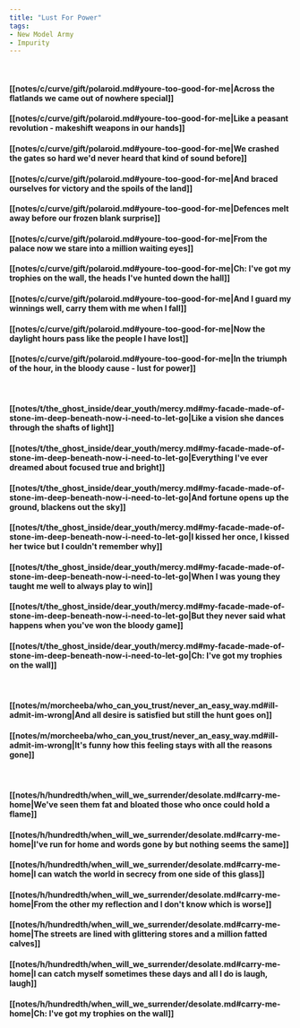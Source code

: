 ```yaml
---
title: "Lust For Power"
tags:
- New Model Army
- Impurity
---
```

&nbsp;
#### [[notes/c/curve/gift/polaroid.md#youre-too-good-for-me|Across the flatlands we came out of nowhere special]]
#### [[notes/c/curve/gift/polaroid.md#youre-too-good-for-me|Like a peasant revolution - makeshift weapons in our hands]]
#### [[notes/c/curve/gift/polaroid.md#youre-too-good-for-me|We crashed the gates so hard we'd never heard that kind of sound before]]
#### [[notes/c/curve/gift/polaroid.md#youre-too-good-for-me|And braced ourselves for victory and the spoils of the land]]
#### [[notes/c/curve/gift/polaroid.md#youre-too-good-for-me|Defences melt away before our frozen blank surprise]]
#### [[notes/c/curve/gift/polaroid.md#youre-too-good-for-me|From the palace now we stare into a million waiting eyes]]
#### [[notes/c/curve/gift/polaroid.md#youre-too-good-for-me|Ch: I've got my trophies on the wall, the heads I've hunted down the hall]]
#### [[notes/c/curve/gift/polaroid.md#youre-too-good-for-me|And I guard my winnings well, carry them with me when I fall]]
#### [[notes/c/curve/gift/polaroid.md#youre-too-good-for-me|Now the daylight hours pass like the people I have lost]]
#### [[notes/c/curve/gift/polaroid.md#youre-too-good-for-me|In the triumph of the hour, in the bloody cause - lust for power]]
&nbsp;
#### [[notes/t/the_ghost_inside/dear_youth/mercy.md#my-facade-made-of-stone-im-deep-beneath-now-i-need-to-let-go|Like a vision she dances through the shafts of light]]
#### [[notes/t/the_ghost_inside/dear_youth/mercy.md#my-facade-made-of-stone-im-deep-beneath-now-i-need-to-let-go|Everything I've ever dreamed about focused true and bright]]
#### [[notes/t/the_ghost_inside/dear_youth/mercy.md#my-facade-made-of-stone-im-deep-beneath-now-i-need-to-let-go|And fortune opens up the ground, blackens out the sky]]
#### [[notes/t/the_ghost_inside/dear_youth/mercy.md#my-facade-made-of-stone-im-deep-beneath-now-i-need-to-let-go|I kissed her once, I kissed her twice but I couldn't remember why]]
#### [[notes/t/the_ghost_inside/dear_youth/mercy.md#my-facade-made-of-stone-im-deep-beneath-now-i-need-to-let-go|When I was young they taught me well to always play to win]]
#### [[notes/t/the_ghost_inside/dear_youth/mercy.md#my-facade-made-of-stone-im-deep-beneath-now-i-need-to-let-go|But they never said what happens when you've won the bloody game]]
#### [[notes/t/the_ghost_inside/dear_youth/mercy.md#my-facade-made-of-stone-im-deep-beneath-now-i-need-to-let-go|Ch: I've got my trophies on the wall]]
&nbsp;
#### [[notes/m/morcheeba/who_can_you_trust/never_an_easy_way.md#ill-admit-im-wrong|And all desire is satisfied but still the hunt goes on]]
#### [[notes/m/morcheeba/who_can_you_trust/never_an_easy_way.md#ill-admit-im-wrong|It's funny how this feeling stays with all the reasons gone]]
&nbsp;
#### [[notes/h/hundredth/when_will_we_surrender/desolate.md#carry-me-home|We've seen them fat and bloated those who once could hold a flame]]
#### [[notes/h/hundredth/when_will_we_surrender/desolate.md#carry-me-home|I've run for home and words gone by but nothing seems the same]]
#### [[notes/h/hundredth/when_will_we_surrender/desolate.md#carry-me-home|I can watch the world in secrecy from one side of this glass]]
#### [[notes/h/hundredth/when_will_we_surrender/desolate.md#carry-me-home|From the other my reflection and I don't know which is worse]]
#### [[notes/h/hundredth/when_will_we_surrender/desolate.md#carry-me-home|The streets are lined with glittering stores and a million fatted calves]]
#### [[notes/h/hundredth/when_will_we_surrender/desolate.md#carry-me-home|I can catch myself sometimes these days and all I do is laugh, laugh]]
#### [[notes/h/hundredth/when_will_we_surrender/desolate.md#carry-me-home|Ch: I've got my trophies on the wall]]
